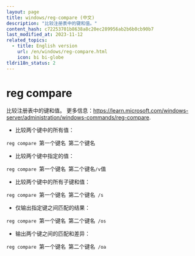 ```yaml
---
layout: page
title: windows/reg-compare (中文)
description: "比较注册表中的键和值。"
content_hash: c72253701b8638a8c20ec289956ab2b6b0cb90b7
last_modified_at: 2023-11-12
related_topics:
  - title: English version
    url: /en/windows/reg-compare.html
    icon: bi bi-globe
tldri18n_status: 2
---
```

# reg compare

比较注册表中的键和值。
更多信息：<https://learn.microsoft.com/windows-server/administration/windows-commands/reg-compare>.

- 比较两个键中的所有值：

`reg compare `<span class="tldr-var badge badge-pill bg-dark-lm bg-white-dm text-white-lm text-dark-dm font-weight-bold">第一个键名</span>` `<span class="tldr-var badge badge-pill bg-dark-lm bg-white-dm text-white-lm text-dark-dm font-weight-bold">第二个键名</span>

- 比较两个键中指定的值：

`reg compare `<span class="tldr-var badge badge-pill bg-dark-lm bg-white-dm text-white-lm text-dark-dm font-weight-bold">第一个键名</span>` `<span class="tldr-var badge badge-pill bg-dark-lm bg-white-dm text-white-lm text-dark-dm font-weight-bold">第二个键名</span>` /v `<span class="tldr-var badge badge-pill bg-dark-lm bg-white-dm text-white-lm text-dark-dm font-weight-bold">值</span>

- 比较两个键中的所有子键和值：

`reg compare `<span class="tldr-var badge badge-pill bg-dark-lm bg-white-dm text-white-lm text-dark-dm font-weight-bold">第一个键名</span>` `<span class="tldr-var badge badge-pill bg-dark-lm bg-white-dm text-white-lm text-dark-dm font-weight-bold">第二个键名</span>` /s`

- 仅输出指定键之间匹配的结果：

`reg compare `<span class="tldr-var badge badge-pill bg-dark-lm bg-white-dm text-white-lm text-dark-dm font-weight-bold">第一个键名</span>` `<span class="tldr-var badge badge-pill bg-dark-lm bg-white-dm text-white-lm text-dark-dm font-weight-bold">第二个键名</span>` /os`

- 输出两个键之间的匹配和差异：

`reg compare `<span class="tldr-var badge badge-pill bg-dark-lm bg-white-dm text-white-lm text-dark-dm font-weight-bold">第一个键名</span>` `<span class="tldr-var badge badge-pill bg-dark-lm bg-white-dm text-white-lm text-dark-dm font-weight-bold">第二个键名</span>` /oa`
